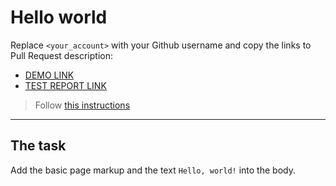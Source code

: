 # Hello world
Replace `<your_account>` with your Github username and copy the links to Pull Request description:
- [DEMO LINK](https://SerhiiZiatiuk.github.io/layout_hello-world/)
- [TEST REPORT LINK](https://SerhiiZiatiuk.github.io/layout_hello-world/report/html_report/)

> Follow [this instructions](https://mate-academy.github.io/layout_task-guideline/#how-to-solve-the-layout-tasks-on-github)
___

## The task
Add the basic page markup and the text `Hello, world!` into the body.
